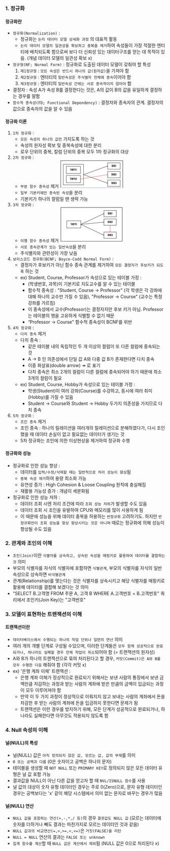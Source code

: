 
```table-of-contents
```

### 1. 정규화
#### 정규화란
- `정규화(Normalization)` : 
	- 정규화는 `논리 데이터 모델 상세화 과정` 의 대표적 활동
	- `논리 데이터 모델의 일관성을 확보하고 중복을 제거`하여 속성들이 가장 적절한 엔터티에 배치되도록 함으로써 보다 더 신뢰성 있는 데이터구조를 얻는 데 목적이 있음. (개념 데이터 모델의 일관성 확보 x)
- `정규형(NF; Normal Form)` : 정규화로 도출된 데이터 모델이 갖춰야 할 특성
	1) `제1정규형` : `모든 속성은 반드시 하나의 값(원자값)`을 가져야 함
	2) `제2정규형` : 엔터티의 `일반속성은 주식별자 전체에 종속`이어야 함
	3) `제3정규형` : 엔터티의 `일반속성 간에는 서로 종속적이지 않아야` 함
- 결정자 : 속성 A가 속성 B를 결정한다는 것은, A의 값이 B의 값을 유일하게 결정하는 경우를 말함
- `함수적 종속성(FD; Functional Dependency)` : 결정자와 종속자의 관계. 결정자의 값으로 종속자의 값을 알 수 있음

#### 정규화 이론
1) `1차 정규화` : 
	- `모든 속성이 하나의 값만` 가지도록 하는 것
	- 속성의 원자성 확보 및 중복속성에 대한 분리
	- 로우 단위의 중복, 칼럼 단위의 중복 모두 1차 정규화의 대상
2) `2차 정규화` : 
	- `부분 함수 종속성` 제거
		![](./attached_files/3.png)
	- `일부 기본키에만 종속된 속성`을 분리
	- 기본키가 하나의 칼럼일 땐 생략 가능
3) `3차 정규화` : 
	- `이행 함수 종속성` 제거
		![](./attached_files/4.png)
	- `서로 종속관계가 있는 일반속성`을 분리
	- 주식별자와 관련성이 가장 낮음
4) `보이스코드 정규화(BCNF; Boyce-Codd Normal Form)` : 
	- 결정자가 후보키가 아닌 함수 종속 관계를 제거하여 `모든 결정자가 후보키가 되도록` 하는 것
	- ex) Student, Course, Professor가 속성으로 있는 테이블 가정 : 
		- (학생번호, 과목)이 기본키로 지도교수를 알 수 있는 테이블
		- 함수적 종속성 : "Student, Course -> Professor" (각 학생은 각 강좌에 대해 하나의 교수만 가질 수 있음), "Professor -> Course" (교수는 특정 강좌를 가르침)
		- 이 종속성에서 교수(Professor)는 결정자지만 후보 키가 아님. Professor는 테이블의 행을 고유하게 식별할 수 없기 때문
		- “Professor -> Course" 함수적 종속성이 BCNF를 위반
5) `4차 정규화` : 
	- `다치 종속` 제거
	- 다치 종속 : 
		- 같은 테이블 내의 독립적인 두 개 이상의 컬럼이 또 다른 컬럼에 종속되는 것
		- A → B 인 의존성에서 단일 값 A와 다중 값 B가 존재한다면 다치 종속
		- 이중 화살표(double arrow) ↠ 로 표기
		- 다치 종속은 최소 2개의 컬럼이 다른 컬럼에 종속되어야 하기 때문에 최소 3개의 컬럼이 필요
	- ex) Student, Course, Hobby가 속성으로 있는 테이블 가정 : 
		- 학생(Student)이 여러 강좌(Course)를 수강하고, 동시에 여러 취미(Hobby)를 가질 수 있음
		- Student -> Course와 Student -> Hobby 두가지 의존성을 가지므로 다치 종속
6) `5차 정규화` : 
	- `조인 종속` 제거
	- 조인 종속 : 하나의 릴레이션을 여러개의 릴레이션으로 분해하였다가, 다시 조인했을 때 데이터 손실이 없고 필요없는 데이터가 생기는 것
	- 5차 정규화는 조인에 의한 이상현상을 제거하여 정규화 수행

#### 정규화와 성능
- 정규화로 인한 성능 향상 : 
	- 데이터를 `입력/수정/삭제할 때는 일반적으로 처리 성능이 향상`됨
	- `중복 속성 제거`하여 용량 최소화 가능
	- 유연성 증가 : High Cohesion & Loose Coupling 원칙에 충실해짐
	- 재활용 가능성 증가 : 개념이 세분화됨
- 정규화로 인한 성능 저하 : 
	- 데이터 조회 시엔 처리 조건에 따라 `조회 성능 저하`가 발생할 수도 있음
	- 데이터 조회 시 조인을 유발하여 CPU와 메모리를 많이 사용하게 됨
	- 이 때문에 성능을 위해 데이터 중복을 허용하는 `반정규화` 고려하기도. 하지만 `반정규화만이 조회 성능을 항상 향상시키는 것은 아니며` 때로는 정규화에 의해 성능이 향상될 수도 있음

### 2. 관계와 조인의 이해
- `조인(Join)`이란 `식별자를 상속하고, 상속된 속성을 매핑키로 활용하여 데이터를 결합하는 것` 의미
- 부모의 식별자를 자식의 식별자에 포함하면 `식별관계`, 부모의 식별자를 자식의 일반속성으로 상속하면 `비식별관계`
- 관계(Relationship)를 맺는다는 것은 식별자를 상속시키고 해당 식별자를 매핑키로 활용해 데이터를 결합해 보겠다는 것 의미
- "SELECT B.고객명 FROM 주문 A, 고객 B WHERE A.고객번호 = B.고객번호" 쿼리에서 조인키(Join Key)는 "고객번호"

### 3. 모델이 표현하는 트랜잭션의 이해
#### 트랜잭션이란
- `데이터베이스에서 수행되는 하나의 작업 단위나 일련의 연산` 의미
- 여러 개의 개별 단계로 구성될 수있으며, 이러한 단계들은 `모두 함께 성공적으로 완료되거나, 하나라도 실패할 경우 전체 작업이 취소`되어야 함 (= 트랜잭션의 원자성)
- A와 B가 하나의 트랜잭션으로 묶여 처리된다고 할 경우, `커밋(Commit)은 A와 B를 모두 수행한 다음` 해줘야 함 (각각 커밋 x)
- ex) '은행 계좌 이체' 트랜잭션 : 
	- 은행 계좌 이체가 정상적으로 완료되기 위해서는 보낸 사람의 통장에서 보낸 금액만큼 차감하는 과정과 받는 사람의 계좌에 받은 만큼의 금액이 입금되는 과정이 모두 이루어져야 함
	- 만약 이 두 가지 과정이 정상적으로 이뤄지지 않고 보내는 사람의 계좌에서 돈을 차감한 후 받는 사람의 계좌에 돈을 입금하지 못한다면 문제가 됨
	- 트랜잭션은 이런 경우를 방지하기 위해, 모든 단계가 성공적으로 완료되거나, 하나라도 실패한다면 아무것도 적용되지 않도록 함

### 4. Null 속성의 이해
#### 널(NULL)의 특성
- 널(NULL) 값은 `아직 정의되지 않은 값, 모르는 값, 값의 부재`를 의미
- `0 또는 공백과 다름` (0은 숫자이고 공백은 하나의 문자)
- 테이블을 생성할 때 `NOT NULL` 또는 `PRIMARY KEY`로 정의되지 않은 모든 데이터 유형은 널 값 포함 가능
- 결과값을 NULL이 아닌 다른 값을 얻고자 할 때 `NVL/ISNULL 함수`를 사용
- 널 값의 대상이 숫자 유형 데이터인 경우는 주로 0(Zero)으로, 문자 유형 데이터인 경우는 공백보다는 'x' 같이 해당 시스템에서 의미 없는 문자로 바꾸는 경우가 많음

#### 널(NULL) 연산
- `NULL 값을 포함하는 연산(+,-,*,/ 등)`의 경우 `결괏값도 NULL 값` (모르는 데이터에 숫자를 더하거나 빼도 결과는 마찬가지로 모르는 데이터인 것과 같음)
- `NULL 값과의 비교연산(=,>,>=,<,<=)`은 `거짓(FALSE)을 리턴`
- `NULL = NULL` 연산의 결과는 `FALSE 또는 unknown`
- `집계 함수를 계산`할 때 `NULL 값은 계산에서 제외`됨 (NULL 값은 0으로 처리된다 x)
